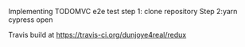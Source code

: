 Implementing TODOMVC e2e test
step 1: clone repository
Step 2:yarn cypress open

Travis build at
https://travis-ci.org/dunjoye4real/redux